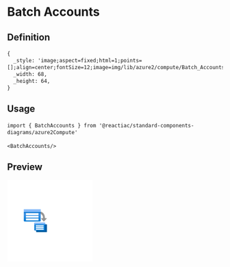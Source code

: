 # Batch Accounts

## Definition

```
{
  _style: 'image;aspect=fixed;html=1;points=[];align=center;fontSize=12;image=img/lib/azure2/compute/Batch_Accounts.svg;strokeColor=none;',
  _width: 68,
  _height: 64,
}
```

## Usage

```
import { BatchAccounts } from '@reactiac/standard-components-diagrams/azure2Compute'

<BatchAccounts/>
```

## Preview

<img src="./batch-accounts.png" width="200"/>
